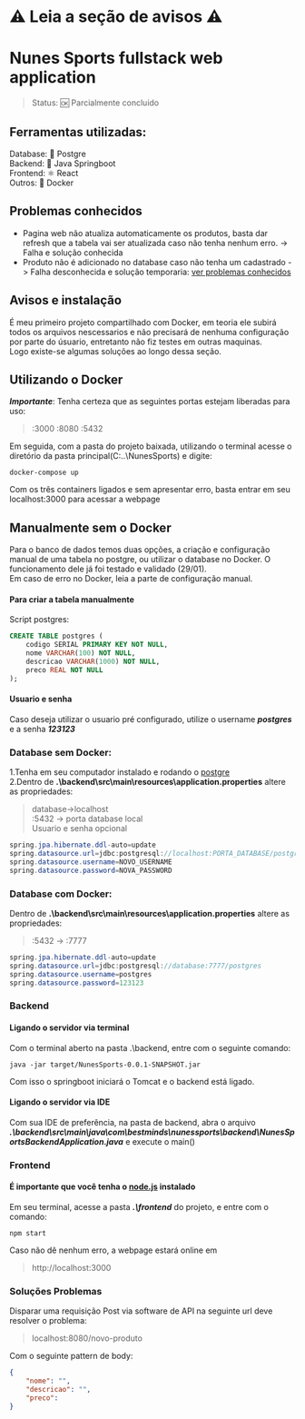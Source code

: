 # ⚠️ Leia a seção de avisos ⚠️
# Nunes Sports fullstack web application
> Status: 🆗 Parcialmente concluido
## Ferramentas utilizadas:

Database: 🐘 Postgre<br>
Backend: 🍃 Java Springboot<br>
Frontend: ⚛️ React<br>
Outros: 🐋 Docker

## Problemas conhecidos

- Pagina web não atualiza automaticamente os produtos, basta dar refresh que a tabela vai ser atualizada caso não tenha nenhum erro. -> Falha e solução conhecida
- Produto não é adicionado no database caso não tenha um cadastrado -> Falha desconhecida e solução temporaria: [ver problemas conhecidos](#Soluções-Problemas)

## Avisos e instalação

É meu primeiro projeto compartilhado com Docker, em teoria ele subirá todos os arquivos nescessarios e não precisará de nenhuma configuração por parte do úsuario, entretanto não fiz testes em outras maquinas. <br> Logo existe-se algumas soluções ao longo dessa seção.

## Utilizando o Docker

***Importante***: Tenha certeza que as seguintes portas estejam liberadas para uso: 
>:3000 :8080 :5432
<p>Em seguida, com a pasta do projeto baixada, utilizando o terminal acesse o diretório da pasta principal(C:..\NunesSports) e digite: </p>

```console
docker-compose up
```

Com os três containers ligados e sem apresentar erro, basta entrar em seu localhost:3000 para acessar a webpage

## Manualmente sem o Docker

Para o banco de dados temos duas opções, a criação e configuração manual de uma tabela no postgre, ou utilizar o database no Docker. O funcionamento dele já foi testado e validado (29/01). <br>
Em caso de erro no Docker, leia a parte de configuração manual.

#### Para criar a tabela manualmente

Script postgres:

```sql
CREATE TABLE postgres (
    codigo SERIAL PRIMARY KEY NOT NULL,
    nome VARCHAR(100) NOT NULL,
    descricao VARCHAR(1000) NOT NULL,
    preco REAL NOT NULL
);

```

#### Usuario e senha

Caso deseja utilizar o usuario pré configurado, utilize o username ***postgres*** e a senha ***123123***

### Database sem Docker:

1.Tenha em seu computador instalado e rodando o [postgre](https://www.postgresql.org) <br>
2.Dentro de **.\backend\src\main\resources\application.properties** altere as propriedades:

>database->localhost <br>
> :5432 -> porta database local <br>
>Usuario e senha opcional <br>

```java
spring.jpa.hibernate.ddl-auto=update
spring.datasource.url=jdbc:postgresql://localhost:PORTA_DATABASE/postgres
spring.datasource.username=NOVO_USERNAME
spring.datasource.password=NOVA_PASSWORD
```

### Database com Docker:

Dentro de **.\backend\src\main\resources\application.properties** altere as propriedades:

> :5432 -> :7777

```java
spring.jpa.hibernate.ddl-auto=update
spring.datasource.url=jdbc:postgresql://database:7777/postgres
spring.datasource.username=postgres
spring.datasource.password=123123
```

### Backend

#### Ligando o servidor via terminal

Com o terminal aberto na pasta .\backend, entre com o seguinte comando:

```console
java -jar target/NunesSports-0.0.1-SNAPSHOT.jar
```

Com isso o springboot iniciará o Tomcat e o backend está ligado.

#### Ligando o servidor via IDE

Com sua IDE de preferência, na pasta de backend, abra o arquivo ***.\backend\src\main\java\com\bestminds\nunessports\backend\NunesSportsBackendApplication.java*** e execute o main()

### Frontend

#### É importante que você tenha o [node.js](https://nodejs.org/en) instalado

Em seu terminal, acesse a pasta ***.\frontend*** do projeto, e entre com o comando:

```console
npm start
```

Caso não dê nenhum erro, a webpage estará online em 

> http://localhost:3000


### Soluções Problemas

Disparar uma requisição Post via software de API na seguinte url deve resolver o problema: 

>localhost:8080/novo-produto

Com o seguinte pattern de body:

```json
{
	"nome": "",
	"descricao": "",
	"preco": 
}
```
